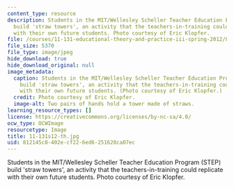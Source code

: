 ```yaml
---
content_type: resource
description: Students in the MIT/Wellesley Scheller Teacher Education Program (STEP)
  build 'straw towers', an activity that the teachers-in-training could replicate
  with their own future students. Photo courtesy of Eric Klopfer.
file: /courses/11-131-educational-theory-and-practice-iii-spring-2012/812145c8402ecf226ed6251628ca07ec_11-131s12-th.jpg
file_size: 5370
file_type: image/jpeg
hide_download: true
hide_download_original: null
image_metadata:
  caption: Students in the MIT/Wellesley Scheller Teacher Education Program (STEP)
    build 'straw towers', an activity that the teachers-in-training could replicate
    with their own future students. (Photo courtesy of Eric Klopfer.)
  credit: Photo courtesy of Eric Klopfer.
  image-alt: Two pairs of hands hold a tower made of straws.
learning_resource_types: []
license: https://creativecommons.org/licenses/by-nc-sa/4.0/
ocw_type: OCWImage
resourcetype: Image
title: 11-131s12-th.jpg
uid: 812145c8-402e-cf22-6ed6-251628ca07ec
---
```

Students in the MIT/Wellesley Scheller Teacher Education Program (STEP) build 'straw towers', an activity that the teachers-in-training could replicate with their own future students. Photo courtesy of Eric Klopfer.